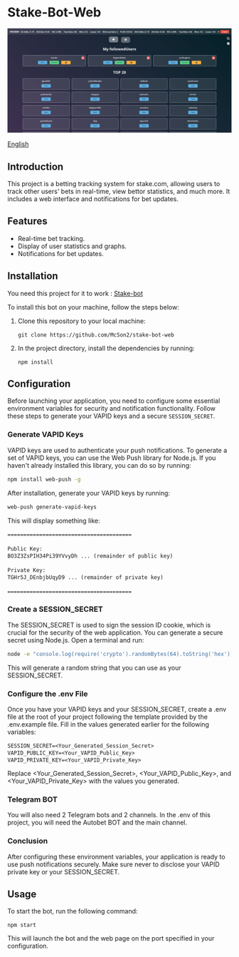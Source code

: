 # Stake-Bot-Web

![Landing Page](img/1.png "Landing Page")

[English](README.md)

## Introduction

This project is a betting tracking system for stake.com, allowing users to track other users' bets in real-time, view bettor statistics, and much more. It includes a web interface and notifications for bet updates.

## Features

- Real-time bet tracking.
- Display of user statistics and graphs.
- Notifications for bet updates.

## Installation

You need this project for it to work : [Stake-bot](https://github.com/McSon2/stake-bot)

To install this bot on your machine, follow the steps below:

1. Clone this repository to your local machine:

   ```
   git clone https://github.com/McSon2/stake-bot-web
   ```

2. In the project directory, install the dependencies by running:

   ```
   npm install
   ```

## Configuration

Before launching your application, you need to configure some essential environment variables for security and notification functionality. Follow these steps to generate your VAPID keys and a secure `SESSION_SECRET`.

### Generate VAPID Keys

VAPID keys are used to authenticate your push notifications. To generate a set of VAPID keys, you can use the Web Push library for Node.js. If you haven't already installed this library, you can do so by running:

```bash
npm install web-push -g
```

After installation, generate your VAPID keys by running:

```bash
web-push generate-vapid-keys
```

This will display something like:

```plaintext
=======================================

Public Key:
BO3Z3ZsPIH34Pi39YVvyDh ... (remainder of public key)

Private Key:
TGHr5J_DEnbjbUqyD9 ... (remainder of private key)

=======================================
```

### Create a SESSION_SECRET

The SESSION_SECRET is used to sign the session ID cookie, which is crucial for the security of the web application. You can generate a secure secret using Node.js. Open a terminal and run:

```bash
node -e "console.log(require('crypto').randomBytes(64).toString('hex'))"
```

This will generate a random string that you can use as your SESSION_SECRET.

### Configure the .env File

Once you have your VAPID keys and your SESSION_SECRET, create a .env file at the root of your project following the template provided by the .env.example file. Fill in the values generated earlier for the following variables:

```plaintext
SESSION_SECRET=<Your_Generated_Session_Secret>
VAPID_PUBLIC_KEY=<Your_VAPID_Public_Key>
VAPID_PRIVATE_KEY=<Your_VAPID_Private_Key>
```

Replace <Your_Generated_Session_Secret>, <Your_VAPID_Public_Key>, and <Your_VAPID_Private_Key> with the values you generated.

### Telegram BOT
You will also need 2 Telegram bots and 2 channels. In the .env of this project, you will need the Autobet BOT and the main channel.

### Conclusion
After configuring these environment variables, your application is ready to use push notifications securely. Make sure never to disclose your VAPID private key or your SESSION_SECRET.

## Usage

To start the bot, run the following command:

```
npm start
```

This will launch the bot and the web page on the port specified in your configuration.
